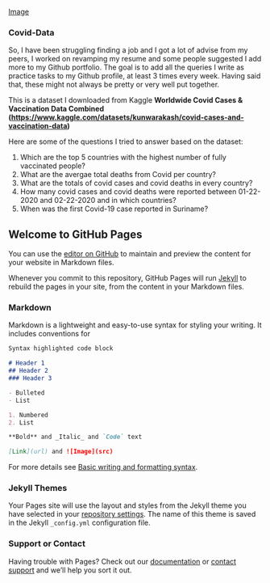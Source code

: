 [Image](![image](https://user-images.githubusercontent.com/109621999/184075737-8695de73-4aa5-4cd3-9413-69e3b749e33d.png)
)

### Covid-Data

So, I have been struggling finding a job and I got a lot of advise from my peers, I worked on revamping my resume and some people suggested I add more to my Github portfolio. 
The goal is to add all the queries I write as practice tasks to my Github profile, at least 3 times every week. Having said that, these might not always be pretty or very well put together.

This is a dataset I downloaded from Kaggle **Worldwide Covid Cases & Vaccination Data Combined (https://www.kaggle.com/datasets/kunwarakash/covid-cases-and-vaccination-data)**

Here are some of the questions I tried to answer based on the dataset:
1. Which are the top 5 countries with the highest number of fully vaccinated people?
2. What are the avergae total deaths from Covid per country?
3. What are the totals of covid cases and covid deaths in every country?
4. How many covid cases and covid deaths were reported between 01-22-2020 and 02-22-2020 and in which countries?
5. When was the first Covid-19 case reported in Suriname?   

## Welcome to GitHub Pages

You can use the [editor on GitHub](https://github.com/VarshniR/Covid-Data/edit/main/README.md) to maintain and preview the content for your website in Markdown files.

Whenever you commit to this repository, GitHub Pages will run [Jekyll](https://jekyllrb.com/) to rebuild the pages in your site, from the content in your Markdown files.

### Markdown

Markdown is a lightweight and easy-to-use syntax for styling your writing. It includes conventions for

```markdown
Syntax highlighted code block

# Header 1
## Header 2
### Header 3

- Bulleted
- List

1. Numbered
2. List

**Bold** and _Italic_ and `Code` text

[Link](url) and ![Image](src)
```

For more details see [Basic writing and formatting syntax](https://docs.github.com/en/github/writing-on-github/getting-started-with-writing-and-formatting-on-github/basic-writing-and-formatting-syntax).

### Jekyll Themes

Your Pages site will use the layout and styles from the Jekyll theme you have selected in your [repository settings](https://github.com/VarshniR/Covid-Data/settings/pages). The name of this theme is saved in the Jekyll `_config.yml` configuration file.

### Support or Contact

Having trouble with Pages? Check out our [documentation](https://docs.github.com/categories/github-pages-basics/) or [contact support](https://support.github.com/contact) and we’ll help you sort it out.
